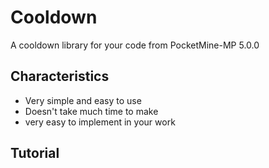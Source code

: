 # Cooldown
A cooldown library for your code from PocketMine-MP 5.0.0

## Characteristics
- Very simple and easy to use
- Doesn't take much time to make
- very easy to implement in your work

## Tutorial